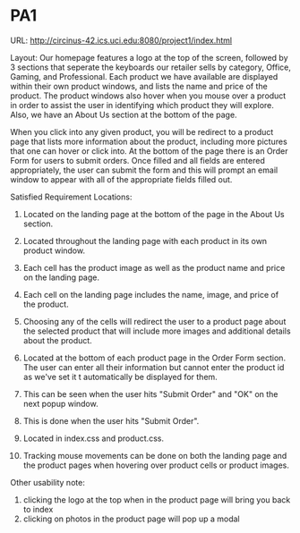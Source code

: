 # PA1

URL: http://circinus-42.ics.uci.edu:8080/project1/index.html

Layout: Our homepage features a logo at the top of the screen, followed by 3 sections that seperate the keyboards our retailer sells by category, Office, Gaming, and Professional. Each product we have available are displayed within their own product windows, and lists the name and price of the product. The product windows also hover when you mouse over a product in order to assist the user in identifying which product they will explore. Also, we have an About Us section at the bottom of the page.

When you click into any given product, you will be redirect to a product page that lists more information about the product, including more pictures that one can hover or click into. At the bottom of the page there is an Order Form for users to submit orders. Once filled and all fields are entered appropriately, the user can submit the form and this will prompt an email window to appear with all of the appropriate fields filled out.

Satisfied Requirement Locations:

1. Located on the landing page at the bottom of the page in the About Us section.

2. Located throughout the landing page with each product in its own product window.

3. Each cell has the product image as well as the product name and price on the landing page.

4. Each cell on the landing page includes the name, image, and price of the product.

5. Choosing any of the cells will redirect the user to a product page about the selected product that will include more images and additional details about the product.

6. Located at the bottom of each product page in the Order Form section. The user can enter all their information but cannot enter the product id as we've set it t automatically be displayed for them.

7. This can be seen when the user hits "Submit Order" and "OK" on the next popup window.

8. This is done when the user hits "Submit Order".

9. Located in index.css and product.css.

10. Tracking mouse movements can be done on both the landing page and the product pages when hovering over product cells or product images.


Other usability note:

1. clicking the logo at the top when in the product page will bring you back to index
2. clicking on photos in the product page will pop up a modal
